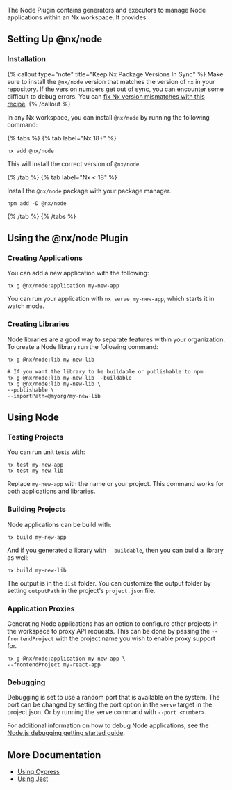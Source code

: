 The Node Plugin contains generators and executors to manage Node applications within an Nx workspace. It provides:

## Setting Up @nx/node

### Installation

{% callout type="note" title="Keep Nx Package Versions In Sync" %}
Make sure to install the `@nx/node` version that matches the version of `nx` in your repository. If the version numbers get out of sync, you can encounter some difficult to debug errors. You can [fix Nx version mismatches with this recipe](/recipes/tips-n-tricks/keep-nx-versions-in-sync).
{% /callout %}

In any Nx workspace, you can install `@nx/node` by running the following command:

{% tabs %}
{% tab label="Nx 18+" %}

```shell {% skipRescope=true %}
nx add @nx/node
```

This will install the correct version of `@nx/node`.

{% /tab %}
{% tab label="Nx < 18" %}

Install the `@nx/node` package with your package manager.

```shell
npm add -D @nx/node
```

{% /tab %}
{% /tabs %}

## Using the @nx/node Plugin

### Creating Applications

You can add a new application with the following:

```shell
nx g @nx/node:application my-new-app
```

You can run your application with `nx serve my-new-app`, which starts it in watch mode.

### Creating Libraries

Node libraries are a good way to separate features within your organization. To create a Node library run the following command:

```shell
nx g @nx/node:lib my-new-lib

# If you want the library to be buildable or publishable to npm
nx g @nx/node:lib my-new-lib --buildable
nx g @nx/node:lib my-new-lib \
--publishable \
--importPath=@myorg/my-new-lib
```

## Using Node

### Testing Projects

You can run unit tests with:

```shell
nx test my-new-app
nx test my-new-lib
```

Replace `my-new-app` with the name or your project. This command works for both applications and libraries.

### Building Projects

Node applications can be build with:

```shell
nx build my-new-app
```

And if you generated a library with `--buildable`, then you can build a library as well:

```shell
nx build my-new-lib
```

The output is in the `dist` folder. You can customize the output folder by setting `outputPath` in the project's `project.json` file.

### Application Proxies

Generating Node applications has an option to configure other projects in the workspace to proxy API requests. This can be done by passing the `--frontendProject` with the project name you wish to enable proxy support for.

```shell
nx g @nx/node:application my-new-app \
--frontendProject my-react-app
```

### Debugging

Debugging is set to use a random port that is available on the system. The port can be changed by setting the port option in the `serve` target in the project.json. Or by running the serve command with `--port <number>`.

For additional information on how to debug Node applications, see the [Node.js debugging getting started guide](https://nodejs.org/en/docs/guides/debugging-getting-started/#inspector-clients).

## More Documentation

-  [Using Cypress](/nx-api/cypress)
-  [Using Jest](/nx-api/jest)
